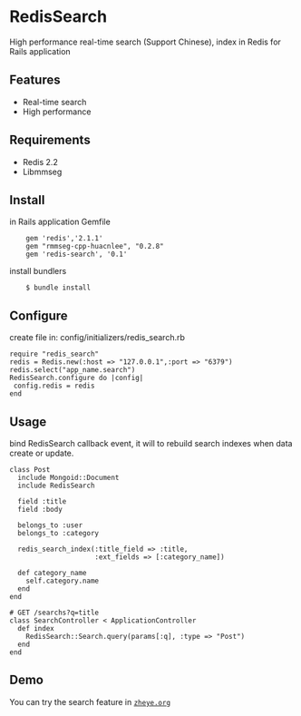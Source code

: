 # RedisSearch

High performance real-time search (Support Chinese), index in Redis for Rails application

## Features

* Real-time search
* High performance

## Requirements

* Redis 2.2
* Libmmseg

## Install

in Rails application Gemfile

		gem 'redis','2.1.1'
		gem "rmmseg-cpp-huacnlee", "0.2.8"
		gem 'redis-search', '0.1'

install bundlers

		$ bundle install

## Configure

create file in: config/initializers/redis_search.rb

    require "redis_search"
    redis = Redis.new(:host => "127.0.0.1",:port => "6379")
    redis.select("app_name.search")
    RedisSearch.configure do |config|
     config.redis = redis
    end

## Usage

bind RedisSearch callback event, it will to rebuild search indexes when data create or update.

    class Post
      include Mongoid::Document
      include RedisSearch
  
      field :title
      field :body
  
      belongs_to :user
      belongs_to :category
  
      redis_search_index(:title_field => :title,
                         :ext_fields => [:category_name])
  
      def category_name
        self.category.name
      end
    end

    # GET /searchs?q=title
    class SearchController < ApplicationController
      def index
        RedisSearch::Search.query(params[:q], :type => "Post")
      end
    end
    
## Demo

You can try the search feature in [`zheye.org`](http://zheye.org)
